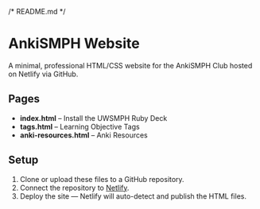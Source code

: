 /* README.md */
# AnkiSMPH Website


A minimal, professional HTML/CSS website for the AnkiSMPH Club hosted on Netlify via GitHub.


## Pages
- **index.html** – Install the UWSMPH Ruby Deck
- **tags.html** – Learning Objective Tags
- **anki-resources.html** – Anki Resources


## Setup
1. Clone or upload these files to a GitHub repository.
2. Connect the repository to [Netlify](https://www.netlify.com/).
3. Deploy the site — Netlify will auto-detect and publish the HTML files.